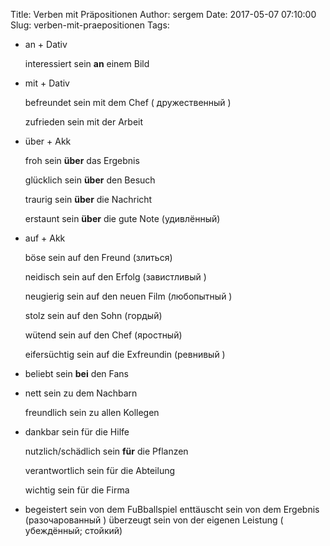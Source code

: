 Title: Verben mit Präpositionen
Author: sergem
Date: 2017-05-07 07:10:00
Slug: verben-mit-praepositionen
Tags: 


* an + Dativ 

    interessiert sein **an** einem Bild 

* mit + Dativ  
  
    befreundet sein mit dem Chef ( дружественный )

    zufrieden sein mit der Arbeit 

* über + Akk

    froh sein **über** das Ergebnis

    glücklich sein **über** den Besuch

    traurig sein **über** die Nachricht

    erstaunt sein **über** die gute Note (удивлённый)
    
* auf + Akk

    böse sein auf den Freund (злиться)

    neidisch sein auf den Erfolg (завистливый )

    neugierig sein auf den neuen Film (любопытный )

    stolz sein auf den Sohn (гордый)

    wütend sein auf den Chef (яростный)

    eifersüchtig sein auf die Exfreundin (ревнивый )

* beliebt sein __bei__ den Fans


* nett sein zu dem Nachbarn

    freundlich sein zu allen Kollegen

* dankbar sein für die Hilfe

    nutzlich/schädlich sein __für__ die Pflanzen
    
    verantwortlich sein für die Abteilung
    
    wichtig sein für die Firma
    
*   begeistert sein von dem FuBballspiel
    enttäuscht sein von dem Ergebnis (разочарованный )
    überzeugt sein von der eigenen Leistung (  убеждённый; стойкий)







